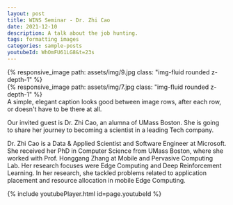 ```yaml
---
layout: post
title: WINS Seminar - Dr. Zhi Cao
date: 2021-12-10
description: A talk about the job hunting.
tags: formatting images
categories: sample-posts
youtubeId: WhOmFU61LG8&t=23s
---
```

<div class="row mt-3">
    <div class="col-sm mt-3 mt-md-0">
        {% responsive_image path: assets/img/9.jpg class: "img-fluid rounded z-depth-1" %}
    </div>
    <div class="col-sm mt-3 mt-md-0">
        {% responsive_image path: assets/img/7.jpg class: "img-fluid rounded z-depth-1" %}
    </div>
</div>
<div class="caption">
    A simple, elegant caption looks good between image rows, after each row, or doesn't have to be there at all.
</div>

Our invited guest is Dr. Zhi Cao, an alumna of UMass Boston. She is going to share her journey to becoming a scientist in a leading Tech company.

Dr. Zhi Cao is a Data & Applied Scientist and Software Engineer at Microsoft. She received her PhD in Computer Science from UMass Boston, where she worked with Prof. Honggang Zhang at Mobile and Pervasive Computing Lab. Her research focuses were Edge Computing and Deep Reinforcement Learning. In her research, she tackled problems related to application placement and resource allocation in mobile Edge Computing.


{% include youtubePlayer.html id=page.youtubeId %}







